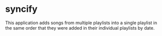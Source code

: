 # syncify
This application adds songs from multiple playlists into a single playlist in the same order that they were added in their individual playlists by date.
